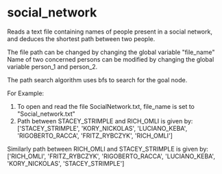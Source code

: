# social_network
Reads a text file containing names of people present in a social network, and deduces the shortest path between two people.

The file path can be changed by changing the global variable "file_name"
Name of two concerned persons can be modified by changing the global variable person_1 and person_2.

The path search algorithm uses bfs to search for the goal node.

For Example:
1. To open and read the file SocialNetwork.txt, file_name is set to "Social_network.txt"
2. Path between STACEY_STRIMPLE and RICH_OMLI is given by:
['STACEY_STRIMPLE', 'KORY_NICKOLAS', 'LUCIANO_KEBA', 'RIGOBERTO_RACCA', 'FRITZ_RYBCZYK', 'RICH_OMLI']

Similarly path between RICH_OMLI and STACEY_STRIMPLE is given by:
['RICH_OMLI', 'FRITZ_RYBCZYK', 'RIGOBERTO_RACCA', 'LUCIANO_KEBA', 'KORY_NICKOLAS', 'STACEY_STRIMPLE']
